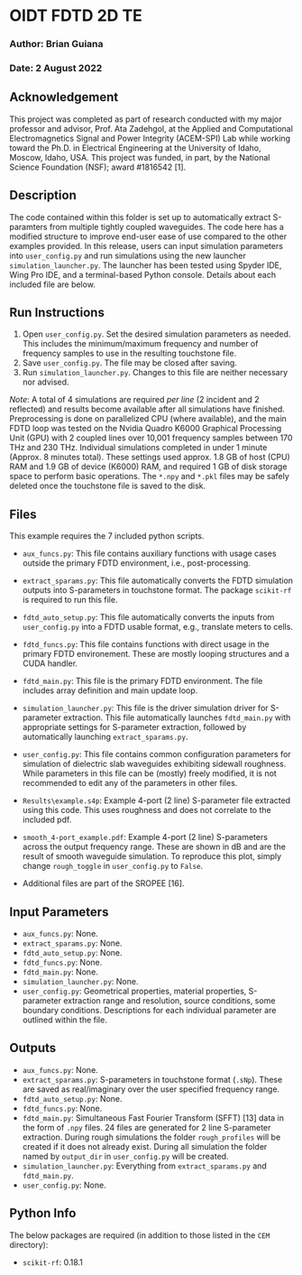 # OIDT FDTD 2D TE
### Author: Brian Guiana
### Date: 2 August 2022

## Acknowledgement
This project was completed as part of research conducted with my major professor and advisor, Prof. Ata Zadehgol, at the Applied and Computational Electromagnetics Signal and Power Integrity (ACEM-SPI) Lab while working toward the Ph.D. in Electrical Engineering at the University of Idaho, Moscow, Idaho, USA. This project was funded, in part, by the National Science Foundation (NSF); award #1816542 [1].

## Description
The code contained within this folder is set up to automatically extract S-paramters from multiple tightly coupled waveguides. The code here has a modified structure to improve end-user ease of use compared to the other examples provided. In this release, users can input simulation parameters into `user_config.py` and run simulations using the new launcher `simulation_launcher.py`. The launcher has been tested using Spyder IDE, Wing Pro IDE, and a terminal-based Python console. Details about each included file are below.

## Run Instructions
1. Open `user_config.py`. Set the desired simulation parameters as needed. This includes the minimum/maximum frequency and number of frequency samples to use in the resulting touchstone file.
2. Save `user_config.py`. The file may be closed after saving.
3. Run `simulation_launcher.py`. Changes to this file are neither necessary nor advised.

*Note*: A total of 4 simulations are required _*per line*_ (2 incident and 2 reflected) and results become available after all simulations have finished. Preprocessing is done on parallelized CPU (where available), and the main FDTD loop was tested on the Nvidia Quadro K6000 Graphical Processing Unit (GPU) with 2 coupled lines over 10,001 frequency samples between 170 THz and 230 THz. Individual simulations completed in under 1 minute (Approx. 8 minutes total). These settings used approx. 1.8 GB of host (CPU) RAM and 1.9 GB of device (K6000) RAM, and required 1 GB of disk storage space to perform basic operations. The `*.npy` and `*.pkl` files may be safely deleted once the touchstone file is saved to the disk.

## Files
This example requires the 7 included python scripts.
- `aux_funcs.py`: This file contains auxiliary functions with usage cases outside the primary FDTD environment, i.e., post-processing.
- `extract_sparams.py`: This file automatically converts the FDTD simulation outputs into S-parameters in touchstone format. The package `scikit-rf` is required to run this file.
- `fdtd_auto_setup.py`: This file automatically converts the inputs from `user_config.py` into a FDTD usable format, e.g., translate meters to cells.
- `fdtd_funcs.py`: This file contains functions with direct usage in the primary FDTD environement. These are mostly looping structures and a CUDA handler.
- `fdtd_main.py`: This file is the primary FDTD environment. The file includes array definition and main update loop.
- `simulation_launcher.py`: This file is the driver simulation driver for S-parameter extraction. This file automatically launches `fdtd_main.py` with appropriate settings for S-parameter extraction, followed by automatically launching `extract_sparams.py`.
- `user_config.py`: This file contains common configuration parameters for simulation of dielectric slab waveguides exhibiting sidewall roughness. While parameters in this file can be (mostly) freely modified, it is not recommended to edit any of the parameters in other files.
- `Results\example.s4p`: Example 4-port (2 line) S-parameter file extracted using this code. This uses roughness and does not correlate to the included pdf.
- `smooth_4-port_example.pdf`: Example 4-port (2 line) S-parameters across the output frequency range. These are shown in dB and are the result of smooth waveguide simulation. To reproduce this plot, simply change `rough_toggle` in `user_config.py` to `False`.

- Additional files are part of the SROPEE [16].

## Input Parameters
- `aux_funcs.py`: None.
- `extract_sparams.py`: None.
- `fdtd_auto_setup.py`: None.
- `fdtd_funcs.py`: None.
- `fdtd_main.py`: None.
- `simulation_launcher.py`: None.
- `user_config.py`: Geometrical properties, material properties, S-parameter extraction range and resolution, source conditions, some boundary conditions. Descriptions for each individual parameter are outlined within the file.

## Outputs
- `aux_funcs.py`: None.
- `extract_sparams.py`: S-parameters in touchstone format (`.sNp`). These are saved as real/imaginary over the user specified frequency range.
- `fdtd_auto_setup.py`: None.
- `fdtd_funcs.py`: None.
- `fdtd_main.py`: Simultaneous Fast Fourier Transform (SFFT) [13] data in the form of `.npy` files. 24 files are generated for 2 line S-parameter extraction. During rough simulations the folder `rough_profiles` will be created if it does not already exist. During all simulation the folder named by `output_dir` in `user_config.py` will be created.
- `simulation_launcher.py`: Everything from `extract_sparams.py` and `fdtd_main.py`.
- `user_config.py`: None.

## Python Info
The below packages are required (in addition to those listed in the `CEM` directory):
- `scikit-rf`: 0.18.1

